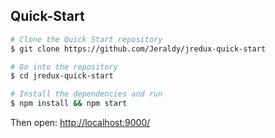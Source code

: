 ## Quick-Start

```sh
# Clone the Quick Start repository
$ git clone https://github.com/Jeraldy/jredux-quick-start

# Go into the repository
$ cd jredux-quick-start

# Install the dependencies and run
$ npm install && npm start
```
Then open: [http://localhost:9000/](http://localhost:9000/)


